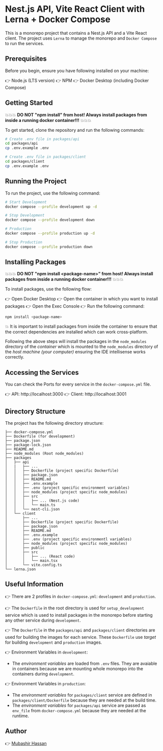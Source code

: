 # Nest.js API, Vite React Client with Lerna + Docker Compose

This is a monorepo project that contains a Nest.js API and a Vite React client. The project uses `Lerna` to manage the monorepo and `Docker Compose` to run the services.

## Prerequisites

Before you begin, ensure you have following installed on your machine:

👉 Node.js (LTS version)
👉 NPM
👉 Docker Desktop (including Docker Compose)

## Getting Started

💥💥💥 **DO NOT "npm install" from host! Always install packages from inside a running docker container!!!** 💥💥💥

To get started, clone the repository and run the following commands:

```bash
# Create .env file in packages/api
cd packages/api
cp .env.example .env

# Create .env file in packages/client
cd packages/client
cp .env.example .env
```

## Running the Project

To run the project, use the following command:

```bash
# Start Development
docker compose --profile development up -d

# Stop Development
docker compose --profile development down

# Production
docker compose --profile production up -d

# Stop Production
docker compose --profile production down
```

## Installing Packages

💥💥💥 **DO NOT "npm install \<package-name\>" from host! Always install packages from inside a running docker container!!!** 💥💥💥

To install packages, use the following flow:

👉 Open Docker Desktop
👉 Open the container in which you want to install packages
👉 Open the Exec Console
👉 Run the following command:

```bash
npm install <package-name>
```

💥 It is important to install packages from inside the container to ensure that the correct dependencies are installed which can work cross-platform.

Following the above steps will install the packages in the `node_modules` directory of the _container_ which is mounted to the `node_modules` directory of the _host machine (your computer)_ ensuring the IDE intellisense works correctly.

## Accessing the Services

You can check the Ports for every service in the `docker-compose.yml` file.

👉 API: http://localhost:3000
👉 Client: http://localhost:3001

## Directory Structure

The project has the following directory structure:

```
├── docker-compose.yml
├── Dockerfile (for development)
├── package.json
├── package-lock.json
├── README.md
├── node_modules (Root node_modules)
├── packages
│   ├── api
│   |   ├── ...
│   │   ├── Dockerfile (project specific Dockerfile)
│   │   ├── package.json
│   │   ├── README.md
│   │   ├── .env.example
│   │   ├── .env (project specific environment variables)
│   │   ├── node_modules (project specific node_modules)
│   │   ├── src
│   │   │   ├── ... (Nest.js code)
│   │   │   └── main.ts
│   │   └── nest-cli.json
│   └── client
│       ├── ...
│       ├── Dockerfile (project specific Dockerfile)
│       ├── package.json
│       ├── README.md
│       ├── .env.example
│       ├── .env (project specific environmentl variables)
│       ├── node_modules (project specific node_modules)
│       ├── public
│       ├── src
│       │   ├── ... (React code)
│       │   └── main.tsx
│       └── vite.config.ts
└── lerna.json
```

## Useful Information

👉 There are 2 profiles in `docker-compose.yml`: `development` and `production`.

👉 The `Dockerfile` in the root directory is used for `setup_development` service which is used to install packages in the monorepo before starting any other service during `development`.

👉 The `Dockerfile` in the `packages/api` and `packages/client` directories are used for building the images for each service. These `Dockerfile` use _target_ for building `development` and `production` images.

👉 Environment Variables in `development`:

- The _environment variables_ are loaded from `.env` files. They are avaiable in containers because we are mounting whole monorepo into the containers during `development`.

👉 Environment Variables in `production`:

- The _environment variables_ for `packages/client` service are defined in `packages/client/Dockerfile` because they are needed at the build time.
- The _environment variables_ for `packages/api` service are passed as `env_file` from `docker-compose.yml` because they are needed at the runtime.

## Author

👉 [Mubashir Hassan](https://mhm13.dev)
